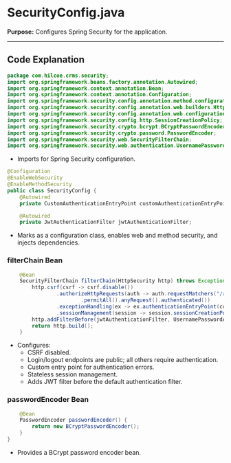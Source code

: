 # SecurityConfig.java

**Purpose:**
Configures Spring Security for the application.

---

## Code Explanation

```java
package com.hilcoe.crms.security;
import org.springframework.beans.factory.annotation.Autowired;
import org.springframework.context.annotation.Bean;
import org.springframework.context.annotation.Configuration;
import org.springframework.security.config.annotation.method.configuration.EnableMethodSecurity;
import org.springframework.security.config.annotation.web.builders.HttpSecurity;
import org.springframework.security.config.annotation.web.configuration.EnableWebSecurity;
import org.springframework.security.config.http.SessionCreationPolicy;
import org.springframework.security.crypto.bcrypt.BCryptPasswordEncoder;
import org.springframework.security.crypto.password.PasswordEncoder;
import org.springframework.security.web.SecurityFilterChain;
import org.springframework.security.web.authentication.UsernamePasswordAuthenticationFilter;
```
- Imports for Spring Security configuration.

```java
@Configuration
@EnableWebSecurity
@EnableMethodSecurity
public class SecurityConfig {
    @Autowired
    private CustomAuthenticationEntryPoint customAuthenticationEntryPoint;

    @Autowired
    private JwtAuthenticationFilter jwtAuthenticationFilter;
```
- Marks as a configuration class, enables web and method security, and injects dependencies.

### filterChain Bean

```java
    @Bean
    SecurityFilterChain filterChain(HttpSecurity http) throws Exception {
        http.csrf(csrf -> csrf.disable())
                .authorizeHttpRequests(auth -> auth.requestMatchers("/api/v1/auth/login", "/api/v1/auth/logout")
                        .permitAll().anyRequest().authenticated())
                .exceptionHandling(ex -> ex.authenticationEntryPoint(customAuthenticationEntryPoint))
                .sessionManagement(session -> session.sessionCreationPolicy(SessionCreationPolicy.STATELESS));
        http.addFilterBefore(jwtAuthenticationFilter, UsernamePasswordAuthenticationFilter.class);
        return http.build();
    }
```
- Configures:
  - CSRF disabled.
  - Login/logout endpoints are public; all others require authentication.
  - Custom entry point for authentication errors.
  - Stateless session management.
  - Adds JWT filter before the default authentication filter.

### passwordEncoder Bean

```java
    @Bean
    PasswordEncoder passwordEncoder() {
        return new BCryptPasswordEncoder();
    }
}
```
- Provides a BCrypt password encoder bean.
